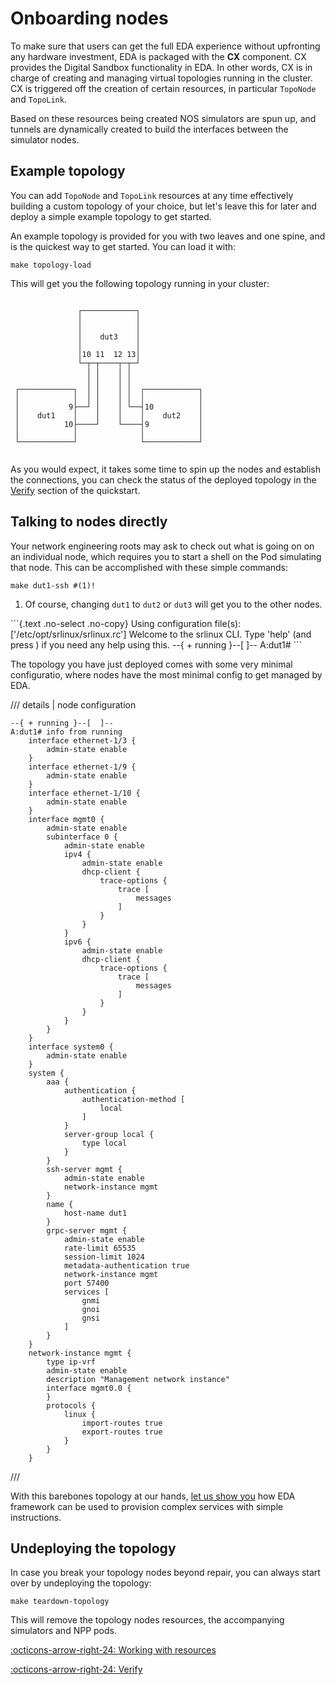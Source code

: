 # Onboarding nodes

To make sure that users can get the full EDA experience without upfronting any hardware investment, EDA is packaged with the **CX** component. CX provides the Digital Sandbox functionality in EDA. In other words, CX is in charge of creating and managing virtual topologies running in the cluster.  
CX is triggered off the creation of certain resources, in particular `TopoNode` and `TopoLink`.

Based on these resources being created NOS simulators are spun up, and tunnels are dynamically created to build the interfaces between the simulator nodes.

## Example topology

You can add `TopoNode` and `TopoLink` resources at any time effectively building a custom topology of your choice, but let's leave this for later and deploy a simple example topology to get started.

An example topology is provided for you with two leaves and one spine, and is the quickest way to get started. You can load it with:

```{.shell .no-select}
make topology-load
```

This will get you the following topology running in your cluster:

```{.text .no-select}
                                            
               ┌────────────┐               
               │            │               
               │            │               
               │    dut3    │               
               │            │               
               │10 11  12 13│               
               └─┬─┬────┬─┬─┘               
                 │ │    │ │                 
                 │ │    │ │                 
 ┌────────────┐  │ │    │ │  ┌────────────┐ 
 │            │  │ │    │ │  │            │ 
 │           9├──┘ │    │ └──┤10          │ 
 │    dut1    │    │    │    │    dut2    │ 
 │          10├────┘    └────┤9           │ 
 │            │              │            │ 
 └────────────┘              └────────────┘ 
                                            
```

As you would expect, it takes some time to spin up the nodes and establish the connections, you can check the status of the deployed topology in the [Verify](verification.md#verifying-node-connectivity) section of the quickstart.

## Talking to nodes directly

Your network engineering roots may ask to check out what is going on on an individual node, which requires you to start a shell on the Pod simulating that node. This can be accomplished with these simple commands:

```{.shell .no-select}
make dut1-ssh #(1)!
```

1. Of course, changing `dut1` to `dut2` or `dut3` will get you to the other nodes.

<div class="embed-result">
```{.text .no-select .no-copy}
Using configuration file(s): ['/etc/opt/srlinux/srlinux.rc']
Welcome to the srlinux CLI.
Type 'help' (and press <ENTER>) if you need any help using this.
--{ + running }--[  ]--
A:dut1#
```
</div>

The topology you have just deployed comes with some very minimal configuratio, where nodes have the most minimal config to get managed by EDA.

/// details | node configuration

```
--{ + running }--[  ]--
A:dut1# info from running
    interface ethernet-1/3 {
        admin-state enable
    }
    interface ethernet-1/9 {
        admin-state enable
    }
    interface ethernet-1/10 {
        admin-state enable
    }
    interface mgmt0 {
        admin-state enable
        subinterface 0 {
            admin-state enable
            ipv4 {
                admin-state enable
                dhcp-client {
                    trace-options {
                        trace [
                            messages
                        ]
                    }
                }
            }
            ipv6 {
                admin-state enable
                dhcp-client {
                    trace-options {
                        trace [
                            messages
                        ]
                    }
                }
            }
        }
    }
    interface system0 {
        admin-state enable
    }
    system {
        aaa {
            authentication {
                authentication-method [
                    local
                ]
            }
            server-group local {
                type local
            }
        }
        ssh-server mgmt {
            admin-state enable
            network-instance mgmt
        }
        name {
            host-name dut1
        }
        grpc-server mgmt {
            admin-state enable
            rate-limit 65535
            session-limit 1024
            metadata-authentication true
            network-instance mgmt
            port 57400
            services [
                gnmi
                gnoi
                gnsi
            ]
        }
    }
    network-instance mgmt {
        type ip-vrf
        admin-state enable
        description "Management network instance"
        interface mgmt0.0 {
        }
        protocols {
            linux {
                import-routes true
                export-routes true
            }
        }
    }
```

///

With this barebones topology at our hands, [let us show you](creating-a-resource.md) how EDA framework can be used to provision complex services with simple instructions.

## Undeploying the topology

In case you break your topology nodes beyond repair, you can always start over by undeploying the topology:

```{.shell .no-select}
make teardown-topology
```

This will remove the topology nodes resources, the accompanying simulators and NPP pods.

[:octicons-arrow-right-24: Working with resources](creating-a-resource.md)

[:octicons-arrow-right-24: Verify](verification.md)
